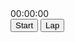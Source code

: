 <!DOCTYPE html>
<html lang="en">
<head>
    <meta charset="UTF-8">
    <meta name="viewport" content="width=device-width, initial-scale=1.0">
    <title>Stop-Watch</title>
</head>
<body>
    <div class="container">
        <label id="time-display">00:00:00</label>
        <div class="controls">
            <button id="start-stop">Start</button>
            <button id="lap-reset">Lap</button>
        </div>
        <ul id="lap-list"></ul>
    </div>
    <script>
let timerInterval;
let elapsedTime = 0; 
let isRunning = false;
const timeDisplay = document.getElementById("time-display");
const startStopBtn = document.getElementById("start-stop");
const lapResetBtn = document.getElementById("lap-reset");
const lapList = document.getElementById("lap-list");
function formatTime(ms) {
  let totalSeconds = Math.floor(ms / 1000);
  let minutes = Math.floor(totalSeconds / 60);
  let seconds = totalSeconds % 60;
  let milliseconds = Math.floor((ms % 1000) / 10);
  return `${String(minutes).padStart(2, '0')}:${String(seconds).padStart(2, '0')}:${String(milliseconds).padStart(2, '0')}`;
}
function updateTime() {
  timeDisplay.innerText = formatTime(elapsedTime);
}
startStopBtn.addEventListener("click", function() {
  if (isRunning) {
    clearInterval(timerInterval);
    startStopBtn.innerText = "Start";
    startStopBtn.classList.remove("stop");
    lapResetBtn.innerText = "Reset"; 
    isRunning = false;
  } 
  else {
      let startTime = Date.now() - elapsedTime;
    timerInterval = setInterval(function() {
      elapsedTime = Date.now() - startTime;
      updateTime();
    }, 10);
    startStopBtn.innerText = "Stop";
    startStopBtn.classList.add("stop");
    lapResetBtn.innerText = "Lap"; 
    isRunning = true;
  }
});
lapResetBtn.addEventListener("click", function() {
  if (isRunning) {
    const lapTime = document.createElement("li");
    lapTime.innerText = formatTime(elapsedTime);
    lapList.prepend(lapTime); 
  } 
  else {
    elapsedTime = 0;
    updateTime();
    lapList.innerHTML = ""; 
    lapResetBtn.innerText = "Lap"; 
  }
});
</script>
</body>
</html>
